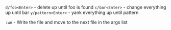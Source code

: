 `d/foo<Enter>` - delete up until foo is found
`c/bar<Enter>` - change everything up until bar
`y/pattern<Enter>` - yank everything up until pattern

`:wn` - Write the file and move to the next file in the args list
